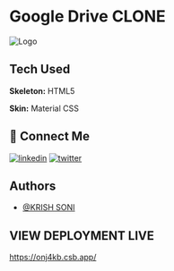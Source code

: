 
# Google Drive CLONE 



![Logo](https://download.logo.wine/logo/Google_Drive/Google_Drive-Logo.wine.png)


## Tech Used

**Skeleton:** HTML5

**Skin:** Material CSS


## 🔗 Connect Me
[![linkedin](https://img.shields.io/badge/linkedin-0A66C2?style=for-the-badge&logo=linkedin&logoColor=white)](https://www.linkedin.com/in/krish-soni-237814247/)
[![twitter](https://img.shields.io/badge/twitter-1DA1F2?style=for-the-badge&logo=twitter&logoColor=white)](https://twitter.com/krishvsoni)


## Authors

- [@KRISH SONI](https://www.github.com/krishvsoni)

## VIEW DEPLOYMENT LIVE
https://onj4kb.csb.app/

